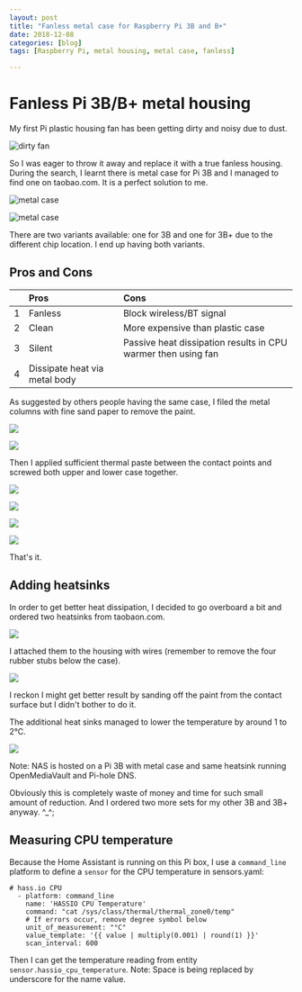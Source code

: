 ```yaml
---
layout: post
title: "Fanless metal case for Raspberry Pi 3B and B+"
date: 2018-12-08
categories: [blog]
tags: [Raspberry Pi, metal housing, metal case, fanless]

---
```


# Fanless Pi 3B/B+ metal housing
My first Pi plastic housing fan has been getting dirty and noisy due to dust. 

![dirty fan](https://carbonpanda.github.io/images/dirty-fan.jpg)

So I was eager to throw it away and replace it with a true fanless housing. During the search, I learnt there is metal case for Pi 3B and I managed to find one on taobao.com. It is a perfect solution to me.

![metal case](https://carbonpanda.github.io/images/metal-case-close.jpg)

![metal case](https://carbonpanda.github.io/images/metal-case.jpg)

There are two variants available: one for 3B and one for 3B+ due to the different chip location. I end up having both variants.

## Pros and Cons
|      | Pros                          | Cons                                                         |
| ---- | :---------------------------- | :----------------------------------------------------------- |
| 1    | Fanless                       | Block wireless/BT signal                                     |
| 2    | Clean                         | More expensive than plastic case                             |
| 3    | Silent                        | Passive heat dissipation results in CPU warmer then using fan |
| 4    | Dissipate heat via metal body |                                                              |

As suggested by others people having the same case, I filed the metal columns with fine sand paper to remove the paint. 

![](https://carbonpanda.github.io/images/sanded-columns.jpg)

![](https://carbonpanda.github.io/images/sanded-contact.jpg)

Then I applied sufficient thermal paste between the contact points and screwed both upper and lower case together. 

![](https://carbonpanda.github.io/images/thermal-compound-at-columns.jpg)

![](https://carbonpanda.github.io/images/thermal-compound-at-contact.jpg)

![](https://carbonpanda.github.io/images/metal-case-bottom.jpg)

![](https://carbonpanda.github.io/images/pi-in-case.jpg)

That's it.

## Adding heatsinks
In order to get better heat dissipation, I decided to go overboard a bit and ordered two heatsinks from taobaon.com. 

![](https://carbonpanda.github.io/images/heatsink.jpg)

I attached them to the housing with wires (remember to remove the four rubber stubs below the case).

![](https://carbonpanda.github.io/images/with-heat-sink.jpg)

 I reckon I might get better result by sanding off the paint from the contact surface but I didn't bother to do it. 

The additional heat sinks managed to lower the temperature by around 1 to 2°C. 

![](https://carbonpanda.github.io/images/CPU-temperature.jpg)

Note: NAS is hosted on a Pi 3B with metal case and same heatsink running OpenMediaVault and Pi-hole DNS.

Obviously this is completely waste of money and time for such small amount of reduction. And I ordered two more sets for my other 3B and 3B+ anyway. ^_^;



## Measuring CPU temperature
Because the Home Assistant is running on this Pi box, I use a `command_line` platform to define a `sensor` for  the CPU temperature in sensors.yaml:

```
# hass.io CPU
  - platform: command_line
    name: 'HASSIO CPU Temperature'
    command: "cat /sys/class/thermal/thermal_zone0/temp"
    # If errors occur, remove degree symbol below
    unit_of_measurement: "°C"
    value_template: '{{ value | multiply(0.001) | round(1) }}'
    scan_interval: 600
```


Then I can get the temperature reading from entity `sensor.hassio_cpu_temperature`. Note: Space is being replaced by underscore for the name value.
